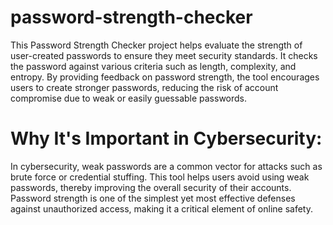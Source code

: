 # password-strength-checker
This Password Strength Checker project helps evaluate the strength of user-created passwords to ensure they meet security standards. It checks the password against various criteria such as length, complexity, and entropy. By providing feedback on password strength, the tool encourages users to create stronger passwords, reducing the risk of account compromise due to weak or easily guessable passwords.

# Why It's Important in Cybersecurity:
In cybersecurity, weak passwords are a common vector for attacks such as brute force or credential stuffing. This tool helps users avoid using weak passwords, thereby improving the overall security of their accounts. Password strength is one of the simplest yet most effective defenses against unauthorized access, making it a critical element of online safety.
